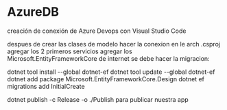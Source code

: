 # AzureDB
creación de conexión de Azure Devops con Visual Studio Code

despues de crear las clases de modelo hacer la conexion en le arch .csproj
agregar los 2 primeros servicios agregar los Microsoft.EntityFrameworkCore de internet se debe hacer la migracion:

dotnet tool install --global dotnet-ef
dotnet tool update --global dotnet-ef
dotnet add package Microsoft.EntityFrameworkCore.Design
dotnet ef migrations add InitialCreate

dotnet publish -c Release -o ./Publish para publicar nuestra app